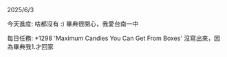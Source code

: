 2025/6/3

今天進度:
啥都沒有 :) 畢典很開心，我愛台南一中

每日任務: *1298 'Maximum Candies You Can Get From Boxes' 沒寫出來，因為畢典我1.才回家
